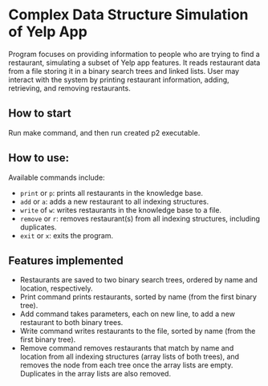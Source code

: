 # Complex Data Structure Simulation of Yelp  App

Program focuses on providing information to people who are trying to find a restaurant, simulating a subset of Yelp app features. It reads restaurant data from a file storing it in a binary search trees and linked lists. User may interact with the system by printing restaurant information, adding, retrieving, and removing restaurants. 

## How to start
Run make command, and then run created p2 executable.

## How to use: 
Available commands include:
- `print` or `p`:     prints all restaurants in the knowledge base.
- `add` or `a`:      adds a new restaurant to all indexing structures.
- `write` of `w`:    writes restaurants in the knowledge base to a file.
- `remove` or `r`: removes restaurant(s) from all indexing structures, including duplicates.
- `exit` or `x`:       exits the program. 

## Features implemented
- Restaurants are saved to two binary search trees, ordered by name and location, respectively.
- Print command prints restaurants, sorted by name (from the first binary tree).
- Add command takes parameters, each on new line, to add a new restaurant to both binary trees.
- Write command writes restaurants to the file, sorted by name (from the first binary tree).
- Remove command removes restaurants that match by name and location from all indexing structures (array lists of both trees), and removes the node from each tree once the array lists are empty. Duplicates in the array lists are also removed.